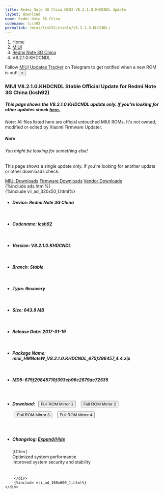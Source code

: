```yaml
---
title: Redmi Note 3G China MIUI V8.2.1.0.KHDCNDL Update
layout: download
name: Redmi Note 3G China
codename: lcsh92
permalink: /miui/lcsh92/stable/V8.2.1.0.KHDCNDL/
---
```

<nav aria-label="breadcrumb">
    <ol class="breadcrumb">
        <li class="breadcrumb-item"><a href="/">Home</a></li>
        <li class="breadcrumb-item"><a href="/miui/">MIUI</a></li>
        <li class="breadcrumb-item"><a href="/miui/lcsh92/">Redmi Note 3G China</a></li>
        <li class="breadcrumb-item active" aria-current="page">V8.2.1.0.KHDCNDL</li>
    </ol>
</nav>
<div class="alert alert-primary alert-dismissible fade show" role="alert">
    Follow <a href="https://t.me/MIUIUpdatesTracker" class="alert-link">MIUI Updates Tracker</a> on Telegram to get
    notified when a new ROM is out!
    <button type="button" class="close" data-dismiss="alert" aria-label="Close">
        <span aria-hidden="true">&times;</span>
    </button>
</div>
<div class="col-12 mx-auto">
    <h3 class="title bg-light p-2 rounded">MIUI V8.2.1.0.KHDCNDL Stable Official Update for Redmi Note 3G China (lcsh92)</h3>
    <h5>This page shows the V8.2.1.0.KHDCNDL update only. If you're looking for other updates check
        <a href="/miui/lcsh92/">here.</a></h5>
    <p><i>Note: </i>All files listed here are official untouched MIUI ROMs.
        It's not owned, modified or edited by Xiaomi Firmware Updater.</p>
    <div class="card">
        <div class="card-body">
            <h5 class="card-title">Note</h5>
            <h6 class="card-subtitle mb-2 text-muted">You might be looking for something else!</h6>
            <p class="card-text">This page shows a single update only.
                If you're looking for another update or other downloads check:</p>
            <a href="/miui/" class="card-link">MIUI Downloads</a>
            <a href="/firmware/" class="card-link">Firmware Downloads</a>
            <a href="/vendor/" class="card-link">Vendor Downloads</a>
        </div>
    </div>
    {%include ads.html%}
    <div class="row justify-content-center">
        <div class="col-10" id="downloads">
                    <div class="card card-body">
            {%include vli_ad_320x50_1.html%}
            <ul class="list-unstyled">
                <li style="padding-bottom: 10px;">
                    <h5><b>Device: </b>Redmi Note 3G China</h5>
                </li>
                <li style="padding-bottom: 10px;">
                    <h5><b>Codename: </b> <a href="/miui/lcsh92/" target="_blank">lcsh92</a> </h5>
                </li>
                <li style="padding-bottom: 10px;">
                    <h5><b>Version: </b>V8.2.1.0.KHDCNDL</h5>
                </li>
                <li style="padding-bottom: 10px;">
                    <h5><b>Branch: </b>Stable</h5>
                </li>
                <li style="padding-bottom: 10px;">
                    <h5><b>Type: </b>Recovery</h5>
                </li>
                <li style="padding-bottom: 10px;">
                    <h5><b>Size: </b>643.8 MB</h5>
                </li>
                <li style="padding-bottom: 10px;">
                    <h5><b>Release Date: </b>2017-01-19</h5>
                </li>
                <li style="padding-bottom: 10px;">
                    <h5><b>Package Name: </b><span id="filename" class="text-dark">miui_HMNoteW_V8.2.1.0.KHDCNDL_675f298457_4.4.zip</span></h5>
                </li>
                <li style="padding-bottom: 10px;">
                    <h5><b>MD5: </b><span id="md5" class="text-muted">675f29845710f393cb96e2679de72535</span></h5>
                </li>
                <li style="padding-bottom: 10px;">
                    <h5><b>Download: </b> <button type="button" id="download" class="btn btn-primary" style="margin: 7px;" onclick="window.open('https://bigota.d.miui.com/V8.2.1.0.KHDCNDL/miui_HMNoteW_V8.2.1.0.KHDCNDL_675f298457_4.4.zip', '_blank');"><i class="fa fa-download"></i> Full ROM Mirror 1</button> <button type="button" id="download" class="btn btn-primary" style="margin: 7px;" onclick="window.open('https://ks3orig.bigota.d.miui.com/V8.2.1.0.KHDCNDL/miui_HMNoteW_V8.2.1.0.KHDCNDL_675f298457_4.4.zip', '_blank');"><i class="fa fa-download"></i> Full ROM Mirror 2</button> <button type="button" id="download" class="btn btn-primary" style="margin: 7px;" onclick="window.open('https://airtel.bigota.d.miui.com/V8.2.1.0.KHDCNDL/miui_HMNoteW_V8.2.1.0.KHDCNDL_675f298457_4.4.zip', '_blank');"><i class="fa fa-download"></i> Full ROM Mirror 3</button> <button type="button" id="download" class="btn btn-primary" style="margin: 7px;" onclick="window.open('https://hugeota.d.miui.com/V8.2.1.0.KHDCNDL/miui_HMNoteW_V8.2.1.0.KHDCNDL_675f298457_4.4.zip', '_blank');"><i class="fa fa-download"></i> Full ROM Mirror 4</button></h5>
                </li>
                <li style="padding-bottom: 10px;">
                    <h5><b>Changelog: </b><a href="#lcsh92_1_changelog" data-toggle="collapse" role="button"
                            aria-expanded="false" aria-controls="lcsh92_1_changelog"> <i class="fa fa-arrow-down"
                                aria-hidden="true"></i> Expand/Hide</a></h5>
                    <div class="collapse" id="lcsh92_1_changelog">
                        <p id="changelog_text">[Other]<br>Optimized system performance<br>Improved system security and stability</p>
                    </div>
                </li>
            </ul>
        </div>

        </div>
        {%include vli_ad_160x600_1.html%}
    </div>
</div>
